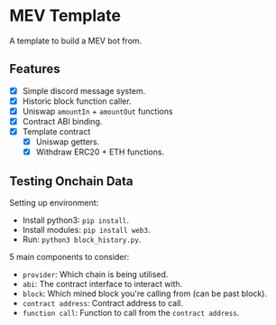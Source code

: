 # MEV Template

A template to build a MEV bot from.

## Features

- [x] Simple discord message system.
- [x] Historic block function caller.
- [x] Uniswap `amountIn` + `amountOut` functions
- [x] Contract ABI binding.
- [x] Template contract
  - [x] Uniswap getters.
  - [x] Withdraw ERC20 + ETH functions.

## Testing Onchain Data

Setting up environment:

- Install python3: `pip install`.
- Install modules: `pip install web3`.
- Run: `python3 block_history.py`.

5 main components to consider:

- `provider`: Which chain is being utilised.
- `abi`: The contract interface to interact with.
- `block`: Which mined block you're calling from (can be past block).
- `contract address`: Contract address to call.
- `function call`: Function to call from the `contract address`.
